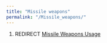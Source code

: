 ```yaml
---
title: "Missile weapons"
permalink: "/Missile_weapons/"
---
```


1.  REDIRECT [Missile Weapons Usage](Missile_Weapons_Usage "wikilink")
